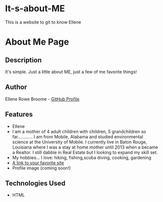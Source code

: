 # It-s-about-ME
This is a website to git to know Ellene
# About Me Page

## Description
It's simple. Just a little about ME, just a few of me favorite things!

## Author
Ellene Rowe Broome - [GitHub Profile](https://github.com/erbroome)

## Features
- Ellene
- I am a mother of 4 adult children with children, 5 grandchildren so far............
I am from Mobile, Alabama and studied environmental science at the University of Mobile. I currently live in Baton Rouge, Louisiana where I was a stay at home mother until 2013 when a became a Realtor. I still dabble in Real Estate but I looking to expand my skill set.
- My hobbies...
I love:
hiking, fishing,scuba diving, cooking, gardening
- [A link to your favorite site](https://www.uncommongoods.com/)
- Profile image (coming soon!)

## Technologies Used
- HTML